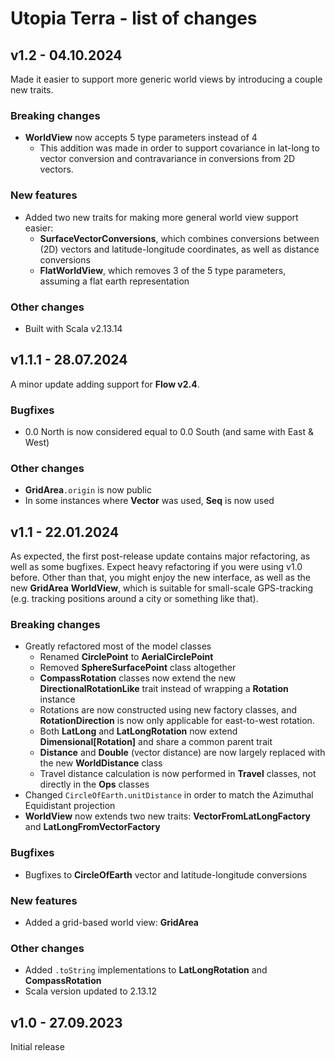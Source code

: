# Utopia Terra - list of changes

## v1.2 - 04.10.2024
Made it easier to support more generic world views by introducing a couple new traits.
### Breaking changes
- **WorldView** now accepts 5 type parameters instead of 4
  - This addition was made in order to support covariance in lat-long to vector conversion and contravariance in 
    conversions from 2D vectors.
### New features
- Added two new traits for making more general world view support easier:
  - **SurfaceVectorConversions**, which combines conversions between (2D) vectors and latitude-longitude coordinates, 
    as well as distance conversions
  - **FlatWorldView**, which removes 3 of the 5 type parameters, assuming a flat earth representation
### Other changes
- Built with Scala v2.13.14

## v1.1.1 - 28.07.2024
A minor update adding support for **Flow v2.4**.
### Bugfixes
- 0.0 North is now considered equal to 0.0 South (and same with East & West)
### Other changes
- **GridArea**`.origin` is now public
- In some instances where **Vector** was used, **Seq** is now used

## v1.1 - 22.01.2024
As expected, the first post-release update contains major refactoring, as well as some bugfixes. 
Expect heavy refactoring if you were using v1.0 before. 
Other than that, you might enjoy the new interface, as well as the new **GridArea** **WorldView**, which 
is suitable for small-scale GPS-tracking (e.g. tracking positions around a city or something like that).
### Breaking changes
- Greatly refactored most of the model classes
  - Renamed **CirclePoint** to **AerialCirclePoint**
  - Removed **SphereSurfacePoint** class altogether
  - **CompassRotation** classes now extend the new **DirectionalRotationLike** trait instead of wrapping a 
    **Rotation** instance
  - Rotations are now constructed using new factory classes, 
    and **RotationDirection** is now only applicable for east-to-west rotation.
  - Both **LatLong** and **LatLongRotation** now extend **Dimensional[Rotation]** and share a common parent trait
  - **Distance** and **Double** (vector distance) are now largely replaced with the new **WorldDistance** class
  - Travel distance calculation is now performed in **Travel** classes, not directly in the **Ops** classes
- Changed `CircleOfEarth.unitDistance` in order to match the Azimuthal Equidistant projection 
- **WorldView** now extends two new traits: **VectorFromLatLongFactory** and **LatLongFromVectorFactory**
### Bugfixes
- Bugfixes to **CircleOfEarth** vector and latitude-longitude conversions
### New features
- Added a grid-based world view: **GridArea**
### Other changes
- Added `.toString` implementations to **LatLongRotation** and **CompassRotation**
- Scala version updated to 2.13.12

## v1.0 - 27.09.2023
Initial release
